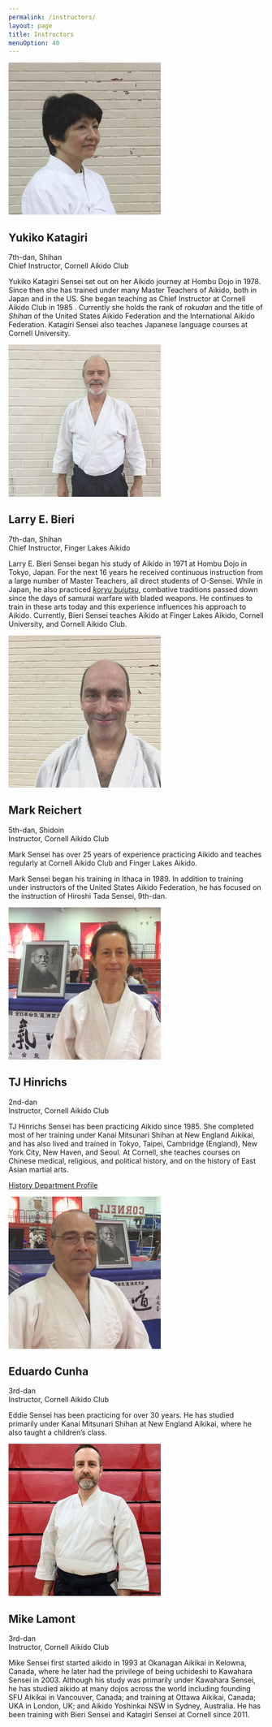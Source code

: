 ```yaml
---
permalink: /instructors/
layout: page
title: Instructors
menuOption: 40
---
```


<div class="instructor">
  <div class="instructor-image">
    <img src="../assets/img/instructor/Yukiko.png" height="300" width="300">
  </div>
  <div class="instructor-text">
    <h2>Yukiko Katagiri</h2>
    <div class="instructor-short-bio">7th-dan, Shihan</div>
    <div class="instructor-short-bio">Chief Instructor, Cornell Aikido Club</div>
    <p>
      Yukiko Katagiri Sensei set out on her Aikido journey at Hombu Dojo in 1978.
      Since then she has trained under many Master Teachers of Aikido, both in
      Japan and in the US. She began teaching as Chief Instructor at Cornell
      Aikido Club in 1985 . Currently she holds the rank of <i>rokudan</i> and
      the title of <i>Shihan</i> of the United States Aikido Federation and the
      International Aikido Federation. Katagiri Sensei also teaches Japanese
      language courses at Cornell University.
    </p>
  </div>
</div>

<div class="instructor">
  <div class="instructor-image">
    <img src="../assets/img/instructor/Larry.png" height="300" width="300">
  </div>
  <div class="instructor-text">
    <h2>Larry E. Bieri</h2>
    <div class="instructor-short-bio">7th-dan, Shihan</div>
    <div class="instructor-short-bio">Chief Instructor, Finger Lakes Aikido</div>
    <p>
      Larry E. Bieri Sensei began his study of Aikido in 1971 at Hombu Dojo in
      Tokyo, Japan. For the next 16 years he received continuous instruction
      from a large number of Master Teachers, all direct students of O-Sensei.
      While in Japan, he also practiced <a href="https://sites.google.com/site/fingerlakeskoryu/"><i>
      koryu bujutsu</i></a>, combative traditions passed down since the days of
      samurai warfare with bladed weapons. He continues to train in these arts
      today and this experience influences his approach to Aikido. Currently,
      Bieri Sensei teaches Aikido at Finger Lakes Aikido, Cornell University,
      and Cornell Aikido Club.
    </p>
  </div>
</div>

<div class="instructor">
  <div class="instructor-image">
    <img src="../assets/img/instructor/Mark.png" height="300" width="300">
  </div>
  <div class="instructor-text">
    <h2>Mark Reichert</h2>
    <div class="instructor-short-bio">5th-dan, Shidoin</div>
    <div class="instructor-short-bio">Instructor, Cornell Aikido Club</div>
    <p class="instructor-intro">
      Mark Sensei has over 25 years of experience practicing Aikido and teaches
      regularly at Cornell Aikido Club and Finger Lakes Aikido.
    </p>
    <p>
      Mark Sensei began his training in Ithaca in 1989. In addition to training
      under instructors of the United States Aikido Federation, he has focused
      on the instruction of Hiroshi Tada Sensei, 9th-dan.
    </p>
  </div>
</div>

<div class="instructor">
  <div class="instructor-image">
    <img src="../assets/img/instructor/TJ.png" height="300" width="300">
  </div>
  <div class="instructor-text">
    <h2>TJ Hinrichs</h2>
    <div class="instructor-short-bio">2nd-dan</div>
    <div class="instructor-short-bio">Instructor, Cornell Aikido Club</div>
    <p class="instructor-intro">
      TJ Hinrichs Sensei has been practicing Aikido since 1985. She completed most
      of her training under Kanai Mitsunari Shihan at New England Aikikai, and
      has also lived and trained in Tokyo, Taipei, Cambridge (England), New York
      City, New Haven, and Seoul. At Cornell, she teaches courses on Chinese
      medical, religious, and political history, and on the history of East
      Asian martial arts.
    </p>
    <p>
      <a href="http://history.arts.cornell.edu/faculty-department-hinrichs.php">History Department Profile</a>
    </p>
  </div>
</div>

<div class="instructor">
  <div class="instructor-image">
    <img src="../assets/img/instructor/Eddie.png" height="300" width="300">
  </div>
  <div class="instructor-text">
    <h2>Eduardo Cunha</h2>
    <div class="instructor-short-bio">3rd-dan</div>
    <div class="instructor-short-bio">Instructor, Cornell Aikido Club</div>
    <p class="instructor-intro">
      Eddie Sensei has been practicing for over 30 years. He has studied
      primarily under Kanai Mitsunari Shihan at New England Aikikai, where he also
      taught a children’s class.
    </p>
  </div>
</div>

<div class="instructor">
  <div class="instructor-image">
    <img src="../assets/img/instructor/Mike2.png" height="300" width="300">
  </div>
  <div class="instructor-text">
    <h2>Mike Lamont</h2>
    <div class="instructor-short-bio">3rd-dan</div>
    <div class="instructor-short-bio">Instructor, Cornell Aikido Club</div>
    <p class="instructor-intro">
      Mike Sensei first started aikido in 1993 at Okanagan Aikikai in Kelowna, Canada, where he later had the privilege of being uchideshi to Kawahara Sensei in 2003.
	  Although his study was primarily under Kawahara Sensei, he has studied aikido at many dojos across the world including founding SFU AIkikai in Vancouver, Canada; and training at Ottawa Aikikai, Canada; UKA in London, UK; and Aikido Yoshinkai NSW in Sydney, Australia. He has been training with Bieri Sensei and Katagiri Sensei at Cornell since 2011.
    </p>
  </div>
</div>
